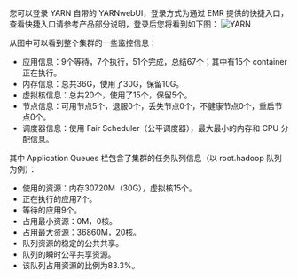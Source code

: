 您可以登录 YARN 自带的 YARNwebUI，登录方式为通过 EMR 提供的快捷入口，查看快捷入口请参考产品部分说明，登录后您将看到如下图：
![YARN](https://mc.qcloudimg.com/static/img/df3b8ca1dc152d28f7f84caa87613e53/5-1-3.png)  

从图中可以看到整个集群的一些监控信息：
- 应用信息：9个等待，7个执行，51个完成，总结67个；其中有15个 container 正在执行。
- 内存信息：总共36G，使用了30G，保留10G。
- 虚拟核信息：总共20个，使用了15个，保留5个。
- 节点信息：可用节点5个，退服0个，丢失节点0个，不健康节点0个，重启节点0个。
- 调度器信息：使用 Fair Scheduler（公平调度器），最大最小的内存和 CPU 分配信息。

其中 Application Queues 栏包含了集群的任务队列信息（以 root.hadoop 队列为例）：
- 使用的资源：内存30720M（30G），虚拟核15个。
- 正在执行的应用7个。
- 等待的应用9个。
- 占用最小资源：0M，0核。
- 占用最大资源：36860M，20核。
- 队列资源的稳定的公共共享。
- 队列的瞬时公平共享资源。
- 该队列占用资源的比例为83.3%。
